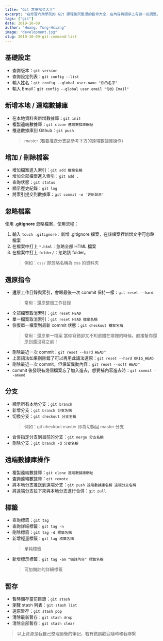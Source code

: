 ```yaml
---
title: "Git 常用指令大全"
excerpt: "在修習六角學院的 Git 課程後所整理的指令大全，在內容與順序上有做一些調整，方便讓之後使用 Git 的時候能夠做為參考筆記。"
tags: ["git"]
date: 2019-10-09
author: "Huang, Yung-Hsiang"
image: "development.jpg"
slug: 2019-10-09-git-command-list
---
```


## 基礎設定

- 查詢版本：`git version`
- 查詢設定列表：`git config --list`
- 輸入姓名：`git config --global user.name "你的名字"`
- 輸入 Email：`git config --global user.email "你的 Email"`

## 新增本地 / 遠端數據庫

- 在本地資料夾新增數據庫：`git init`
- 複製遠端數據庫：`git clone 遠端數據庫網址`
- 推送數據庫到 Github：`git push`
  > master (若要推送分支請參考下方的遠端數據庫操作)

## 增加 / 刪除檔案

- 增加檔案進入索引：`git add 檔案名稱`
- 增加全部檔案進入索引：`git add .`
- 查詢狀態：`git status`
- 顯示歷史紀錄：`git log`
- 將索引提交到數據庫：`git commit -m '更新訊息'`

## 忽略檔案

使用 **.gitignore** 忽略檔案，使用流程：

1. 輸入 `touch .gitignore`：新增 .gitignore 檔案，在該檔案裡新增文字可忽略檔案
2. 在檔案中打上 `*.html`：忽略全部 HTML 檔案
3. 在檔案中打上 `folder/`：忽略該 folder。
   > 例如：`css/` 即忽略名稱為 css 的資料夾

## 還原指令

- 還原工作目錄與索引，會跟最後一次 commit 保持一樣：`git reset --hard`
  > 常用：還原整個工作目錄
- 全部檔案取消索引：`git reset HEAD`
- 單一檔案取消索引：`git reset HEAD 檔案名稱`
- 恢復單一檔案到最新 commit 狀態：`git checkout 檔案名稱`
  > 常用：還原單一檔案
  > 當你寫錯卻又不知道錯在哪裡的時候，直接幫你還原到還沒寫之前！
- 刪除最近一次 commit：`git reset --hard HEAD^`
- 上面語法如果刪除錯了可以再用此語法還原：`git reset --hard ORIG_HEAD`
- 刪除最近一次 commit，但保留異動內容：`git reset --soft HEAD^`
- commit 後發現有幾個檔案忘了加入進去，想要補內容進去時：`git commit --amend`

## 分支

- 顯示所有本地分支：`git branch`
- 新增分支：`git branch 分支名稱`
- 切換分支：`git checkout 分支名稱`
  > 例如：git checkout master 即為切換回 master 分支
- 合併指定分支到目前的分支：`git merge 分支名稱`
- 刪除分支：`git branch -d 分支名稱`

## 遠端數據庫操作

- 複製遠端數據庫：`git clone 遠端數據庫網址`
- 查詢遠端數據庫：`git remote`
- 將本地分支推送到遠端分支：`git push 遠端數據庫名稱 遠端分支名稱`
- 將遠端分支拉下來與本地分支進行合併：`git pull`

## 標籤

- 查詢標籤：`git tag`
- 查詢詳細標籤：`git tag -n`
- 刪除標籤：`git tag -d 標籤名稱`
- 新增輕量標籤：`git tag 標籤名稱`
  > 單純標籤
- 新增標示標籤：`git tag -am "備註內容" 標籤名稱`
  > 可加備註的詳細標籤

## 暫存

- 暫時儲存當前目錄：`git stash`
- 瀏覽 stash 列表：`git stash list`
- 還原暫存：`git stash pop`
- 清除最新暫存：`git stash drop`
- 清除全部暫存：`git stash clear`

> 以上資源是我自己整理過後的筆記，若有錯誤歡迎隨時和我聯繫
